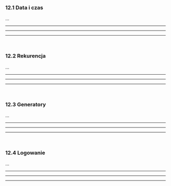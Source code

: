 ### 12.1 Data i czas
...

---
---
---
&nbsp;
### 12.2 Rekurencja
...

---
---
---
&nbsp;
### 12.3 Generatory
...

---
---
---
&nbsp;
### 12.4 Logowanie
...

---
---
---
&nbsp;
